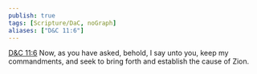 ```yaml
---
publish: true
tags: [Scripture/DaC, noGraph]
aliases: ["D&C 11:6"]
---
```

[D&C 11:6](https://churchofjesuschrist.org/study/scriptures/dc-testament/dc/11?lang=eng&id=p6#p6) Now, as you have asked, behold, I say unto you, keep my commandments, and seek to bring forth and establish the cause of Zion.
